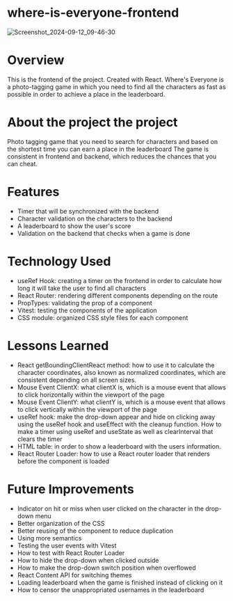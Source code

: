 # where-is-everyone-frontend

![Screenshot_2024-09-12_09-46-30](https://github.com/user-attachments/assets/e169f37e-339d-4fe2-b9c4-d741fafac768)

# Overview

This is the frontend of the project. Created with React. Where's Everyone is a photo-tagging game in which you need to find all the characters as fast as possible in order to achieve a place in the leaderboard.

# About the project the project

Photo tagging game that you need to search for characters and based on the shortest time you can earn a place in the leaderboard
The game is consistent in frontend and backend, which reduces the chances that you can cheat.

# Features

- Timer that will be synchronized with the backend
- Character validation on the characters to the backend
- A leaderboard to show the user's score
- Validation on the backend that checks when a game is done

# Technology Used

- useRef Hook: creating a timer on the frontend in order to calculate how long it will take the user to find all characters
- React Router: rendering different components depending on the route
- PropTypes: validating the prop of a component
- Vitest: testing the components of the application
- CSS module: organized CSS style files for each component

# Lessons Learned

- React getBoundingClientReact method: how to use it to calculate the character coordinates, also known as normalized coordinates, which are consistent depending on all screen sizes.
- Mouse Event ClientX: what clientX is, which is a mouse event that allows to click horizontally within the viewport of the page
- Mouse Event ClientY: what clientY is, which is a mouse event that allows to click vertically within the viewport of the page
- useRef hook: make the drop-down appear and hide on clicking away using the useRef hook and useEffect with the cleanup function. How to make a timer using useRef and useState as well as clearInterval that clears the timer
- HTML table: in order to show a leaderboard with the users information.
- React Router Loader: how to use a React router loader that renders before the component is loaded

# Future Improvements

- Indicator on hit or miss when user clicked on the character in the drop-down menu
- Better organization of the CSS
- Better reusing of the component to reduce duplication
- Using more semantics
- Testing the user events with Vitest
- How to test with React Router Loader
- How to hide the drop-down when clicked outside
- How to make the drop-down switch position when overflowed
- React Content API for switching themes
- Loading leaderboard when the game is finished instead of clicking on it
- How to censor the unappropriated usernames in the leaderboard
